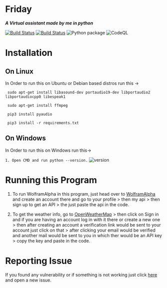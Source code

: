 # **Friday**
**_A Virtual assistant made by me in python_**

[![Build Status](https://travis-ci.com/Krrishdhaneja/Friday.svg?branch=master)](https://travis-ci.com/Krrishdhaneja/Friday)
[![Build Status](https://dev.azure.com/krrish21march/krrish21march/_apis/build/status/Krrishdhaneja.Friday%20(1)?branchName=master)](https://dev.azure.com/krrish21march/krrish21march/_build/latest?definitionId=3&branchName=master)
![Python package](https://github.com/Krrishdhaneja/Friday/workflows/Python%20package/badge.svg)
![CodeQL](https://github.com/Krrishdhaneja/Friday/workflows/CodeQL/badge.svg)

# **Installation**

## **On Linux**
In Order to run this on Ubuntu or Debian based distros run this ->

     sudo apt-get install libasound-dev portaudio19-dev libportaudio2 libportaudiocpp0 libespeak1
   
     sudo apt-get install ffmpeg 
   
     pip3 install pyaudio
   
     pip3 install -r requirements.txt
   

## **On Windows**
In Order to run this on Windows run this->

 `1. Open CMD and run python --version.`
   ![version](D:/version.png)

# **Running this Program**
 1. To run WolframAlpha in this program, just head over to [WolframAlpha](https://wolframalpha.com) and create an account there and go to your profile > then my api > then sign up to get an API > the just paste the api in the code.

 2. To get the weather info, go to [OpenWeatherMap](https://openweathermap.org) > then click on Sign in and if you are having an account log in with it there or create a new one > then after creating an account a verification link would be sent to your account just click on that > after clicking your email would be verified and another mail would be sent to you in which ther would be an API key > copy the key and paste in the code.
 
# **Reporting Issue**
 If you found any vulnerability or if something is not working just click [here](https://github.com/Krrishdhaneja/Friday/issues) and open a new issue.
